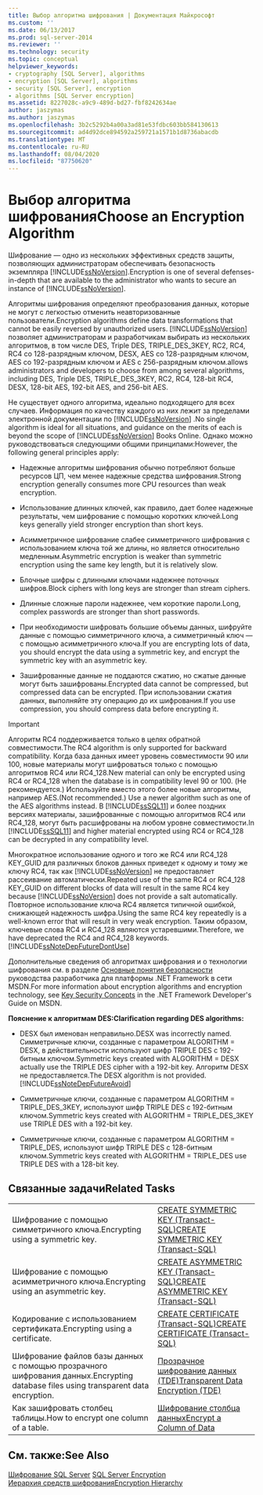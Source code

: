 ```yaml
---
title: Выбор алгоритма шифрования | Документация Майкрософт
ms.custom: ''
ms.date: 06/13/2017
ms.prod: sql-server-2014
ms.reviewer: ''
ms.technology: security
ms.topic: conceptual
helpviewer_keywords:
- cryptography [SQL Server], algorithms
- encryption [SQL Server], algorithms
- security [SQL Server], encryption
- algorithms [SQL Server encryption]
ms.assetid: 8227028c-a9c9-489d-bd27-fbf8242634ae
author: jaszymas
ms.author: jaszymas
ms.openlocfilehash: 3b2c5292b4a00a3ad81e53fdbc603bb584130613
ms.sourcegitcommit: ad4d92dce894592a259721a1571b1d8736abacdb
ms.translationtype: MT
ms.contentlocale: ru-RU
ms.lasthandoff: 08/04/2020
ms.locfileid: "87750620"
---
```

# <a name="choose-an-encryption-algorithm"></a><span data-ttu-id="edc98-102">Выбор алгоритма шифрования</span><span class="sxs-lookup"><span data-stu-id="edc98-102">Choose an Encryption Algorithm</span></span>
  <span data-ttu-id="edc98-103">Шифрование — одно из нескольких эффективных средств защиты, позволяющих администраторам обеспечивать безопасность экземпляра [!INCLUDE[ssNoVersion](../../../includes/ssnoversion-md.md)].</span><span class="sxs-lookup"><span data-stu-id="edc98-103">Encryption is one of several defenses-in-depth that are available to the administrator who wants to secure an instance of [!INCLUDE[ssNoVersion](../../../includes/ssnoversion-md.md)].</span></span>  
  
 <span data-ttu-id="edc98-104">Алгоритмы шифрования определяют преобразования данных, которые не могут с легкостью отменить неавторизованные пользователи.</span><span class="sxs-lookup"><span data-stu-id="edc98-104">Encryption algorithms define data transformations that cannot be easily reversed by unauthorized users.</span></span> [!INCLUDE[ssNoVersion](../../../includes/ssnoversion-md.md)] <span data-ttu-id="edc98-105">позволяет администраторам и разработчикам выбирать из нескольких алгоритмов, в том числе DES, Triple DES, TRIPLE_DES_3KEY, RC2, RC4, RC4 со 128-разрядным ключом, DESX, AES со 128-разрядным ключом, AES со 192-разрядным ключом и AES с 256-разрядным ключом.</span><span class="sxs-lookup"><span data-stu-id="edc98-105">allows administrators and developers to choose from among several algorithms, including DES, Triple DES, TRIPLE_DES_3KEY, RC2, RC4, 128-bit RC4, DESX, 128-bit AES, 192-bit AES, and 256-bit AES.</span></span>  
  
 <span data-ttu-id="edc98-106">Не существует одного алгоритма, идеально подходящего для всех случаев. Информация по качеству каждого из них лежит за пределами электронной документации по [!INCLUDE[ssNoVersion](../../../includes/ssnoversion-md.md)] .</span><span class="sxs-lookup"><span data-stu-id="edc98-106">No single algorithm is ideal for all situations, and guidance on the merits of each is beyond the scope of [!INCLUDE[ssNoVersion](../../../includes/ssnoversion-md.md)] Books Online.</span></span> <span data-ttu-id="edc98-107">Однако можно руководствоваться следующими общими принципами:</span><span class="sxs-lookup"><span data-stu-id="edc98-107">However, the following general principles apply:</span></span>  
  
-   <span data-ttu-id="edc98-108">Надежные алгоритмы шифрования обычно потребляют больше ресурсов ЦП, чем менее надежные средства шифрования.</span><span class="sxs-lookup"><span data-stu-id="edc98-108">Strong encryption generally consumes more CPU resources than weak encryption.</span></span>  
  
-   <span data-ttu-id="edc98-109">Использование длинных ключей, как правило, дает более надежные результаты, чем шифрование с помощью коротких ключей.</span><span class="sxs-lookup"><span data-stu-id="edc98-109">Long keys generally yield stronger encryption than short keys.</span></span>  
  
-   <span data-ttu-id="edc98-110">Асимметричное шифрование слабее симметричного шифрования с использованием ключа той же длины, но является относительно медленным.</span><span class="sxs-lookup"><span data-stu-id="edc98-110">Asymmetric encryption is weaker than symmetric encryption using the same key length, but it is relatively slow.</span></span>  
  
-   <span data-ttu-id="edc98-111">Блочные шифры с длинными ключами надежнее поточных шифров.</span><span class="sxs-lookup"><span data-stu-id="edc98-111">Block ciphers with long keys are stronger than stream ciphers.</span></span>  
  
-   <span data-ttu-id="edc98-112">Длинные сложные пароли надежнее, чем короткие пароли.</span><span class="sxs-lookup"><span data-stu-id="edc98-112">Long, complex passwords are stronger than short passwords.</span></span>  
  
-   <span data-ttu-id="edc98-113">При необходимости шифровать большие объемы данных, шифруйте данные с помощью симметричного ключа, а симметричный ключ — с помощью асимметричного ключа.</span><span class="sxs-lookup"><span data-stu-id="edc98-113">If you are encrypting lots of data, you should encrypt the data using a symmetric key, and encrypt the symmetric key with an asymmetric key.</span></span>  
  
-   <span data-ttu-id="edc98-114">Зашифрованные данные не поддаются сжатию, но сжатые данные могут быть зашифрованы.</span><span class="sxs-lookup"><span data-stu-id="edc98-114">Encrypted data cannot be compressed, but compressed data can be encrypted.</span></span> <span data-ttu-id="edc98-115">При использовании сжатия данных, выполняйте эту операцию до их шифрования.</span><span class="sxs-lookup"><span data-stu-id="edc98-115">If you use compression, you should compress data before encrypting it.</span></span>  
  
> [!IMPORTANT]  
>  <span data-ttu-id="edc98-116">Алгоритм RC4 поддерживается только в целях обратной совместимости.</span><span class="sxs-lookup"><span data-stu-id="edc98-116">The RC4 algorithm is only supported for backward compatibility.</span></span> <span data-ttu-id="edc98-117">Когда база данных имеет уровень совместимости 90 или 100, новые материалы могут шифроваться только с помощью алгоритмов RC4 или RC4_128.</span><span class="sxs-lookup"><span data-stu-id="edc98-117">New material can only be encrypted using RC4 or RC4_128 when the database is in compatibility level 90 or 100.</span></span> <span data-ttu-id="edc98-118">(Не рекомендуется.) Используйте вместо этого более новые алгоритмы, например AES.</span><span class="sxs-lookup"><span data-stu-id="edc98-118">(Not recommended.) Use a newer algorithm such as one of the AES algorithms instead.</span></span> <span data-ttu-id="edc98-119">В [!INCLUDE[ssSQL11](../../../includes/sssql11-md.md)] и более поздних версиях материалы, зашифрованные с помощью алгоритмов RC4 или RC4_128, могут быть расшифрованы на любом уровне совместимости.</span><span class="sxs-lookup"><span data-stu-id="edc98-119">In [!INCLUDE[ssSQL11](../../../includes/sssql11-md.md)] and higher material encrypted using RC4 or RC4_128 can be decrypted in any compatibility level.</span></span>  
>   
>  <span data-ttu-id="edc98-120">Многократное использование одного и того же RC4 или RC4_128 KEY_GUID для различных блоков данных приведет к одному и тому же ключу RC4, так как [!INCLUDE[ssNoVersion](../../../includes/ssnoversion-md.md)] не предоставляет рассеивание автоматически.</span><span class="sxs-lookup"><span data-stu-id="edc98-120">Repeated use of the same RC4 or RC4_128 KEY_GUID on different blocks of data will result in the same RC4 key because [!INCLUDE[ssNoVersion](../../../includes/ssnoversion-md.md)] does not provide a salt automatically.</span></span> <span data-ttu-id="edc98-121">Повторное использование ключа RC4 является типичной ошибкой, снижающей надежность шифра.</span><span class="sxs-lookup"><span data-stu-id="edc98-121">Using the same RC4 key repeatedly is a well-known error that will result in very weak encryption.</span></span> <span data-ttu-id="edc98-122">Таким образом, ключевые слова RC4 и RC4_128 являются устаревшими.</span><span class="sxs-lookup"><span data-stu-id="edc98-122">Therefore, we have deprecated the RC4 and RC4_128 keywords.</span></span> [!INCLUDE[ssNoteDepFutureDontUse](../../../includes/ssnotedepfuturedontuse-md.md)]  
  
 <span data-ttu-id="edc98-123">Дополнительные сведения об алгоритмах шифрования и о технологии шифрования см. в разделе [Основные понятия безопасности](https://go.microsoft.com/fwlink/?LinkId=62082) руководства разработчика для платформы .NET Framework в сети MSDN.</span><span class="sxs-lookup"><span data-stu-id="edc98-123">For more information about encryption algorithms and encryption technology, see [Key Security Concepts](https://go.microsoft.com/fwlink/?LinkId=62082) in the .NET Framework Developer's Guide on MSDN.</span></span>  
  
 <span data-ttu-id="edc98-124">**Пояснение к алгоритмам DES:**</span><span class="sxs-lookup"><span data-stu-id="edc98-124">**Clarification regarding DES algorithms:**</span></span>  
  
-   <span data-ttu-id="edc98-125">DESX был именован неправильно.</span><span class="sxs-lookup"><span data-stu-id="edc98-125">DESX was incorrectly named.</span></span> <span data-ttu-id="edc98-126">Симметричные ключи, созданные с параметром ALGORITHM = DESX, в действительности используют шифр TRIPLE DES с 192-битным ключом.</span><span class="sxs-lookup"><span data-stu-id="edc98-126">Symmetric keys created with ALGORITHM = DESX actually use the TRIPLE DES cipher with a 192-bit key.</span></span> <span data-ttu-id="edc98-127">Алгоритм DESX не предоставляется.</span><span class="sxs-lookup"><span data-stu-id="edc98-127">The DESX algorithm is not provided.</span></span> [!INCLUDE[ssNoteDepFutureAvoid](../../../includes/ssnotedepfutureavoid-md.md)]  
  
-   <span data-ttu-id="edc98-128">Симметричные ключи, созданные с параметром ALGORITHM = TRIPLE_DES_3KEY, используют шифр TRIPLE DES с 192-битным ключом.</span><span class="sxs-lookup"><span data-stu-id="edc98-128">Symmetric keys created with ALGORITHM = TRIPLE_DES_3KEY use TRIPLE DES with a 192-bit key.</span></span>  
  
-   <span data-ttu-id="edc98-129">Симметричные ключи, созданные с параметром ALGORITHM = TRIPLE_DES, используют шифр TRIPLE DES с 128-битным ключом.</span><span class="sxs-lookup"><span data-stu-id="edc98-129">Symmetric keys created with ALGORITHM = TRIPLE_DES use TRIPLE DES with a 128-bit key.</span></span>  
  
## <a name="related-tasks"></a><span data-ttu-id="edc98-130">Связанные задачи</span><span class="sxs-lookup"><span data-stu-id="edc98-130">Related Tasks</span></span>  
  
|||  
|-|-|  
|<span data-ttu-id="edc98-131">Шифрование с помощью симметричного ключа.</span><span class="sxs-lookup"><span data-stu-id="edc98-131">Encrypting using a symmetric key.</span></span>|[<span data-ttu-id="edc98-132">CREATE SYMMETRIC KEY (Transact-SQL)</span><span class="sxs-lookup"><span data-stu-id="edc98-132">CREATE SYMMETRIC KEY &#40;Transact-SQL&#41;</span></span>](/sql/t-sql/statements/create-symmetric-key-transact-sql)|  
|<span data-ttu-id="edc98-133">Шифрование с помощью асимметричного ключа.</span><span class="sxs-lookup"><span data-stu-id="edc98-133">Encrypting using an asymmetric key.</span></span>|[<span data-ttu-id="edc98-134">CREATE ASYMMETRIC KEY &#40;Transact-SQL&#41;</span><span class="sxs-lookup"><span data-stu-id="edc98-134">CREATE ASYMMETRIC KEY &#40;Transact-SQL&#41;</span></span>](/sql/t-sql/statements/create-asymmetric-key-transact-sql)|  
|<span data-ttu-id="edc98-135">Кодирование с использованием сертификата.</span><span class="sxs-lookup"><span data-stu-id="edc98-135">Encrypting using a certificate.</span></span>|[<span data-ttu-id="edc98-136">CREATE CERTIFICATE (Transact-SQL)</span><span class="sxs-lookup"><span data-stu-id="edc98-136">CREATE CERTIFICATE &#40;Transact-SQL&#41;</span></span>](/sql/t-sql/statements/create-certificate-transact-sql)|  
|<span data-ttu-id="edc98-137">Шифрование файлов базы данных с помощью прозрачного шифрования данных.</span><span class="sxs-lookup"><span data-stu-id="edc98-137">Encrypting database files using transparent data encryption.</span></span>|[<span data-ttu-id="edc98-138">Прозрачное шифрование данных (TDE)</span><span class="sxs-lookup"><span data-stu-id="edc98-138">Transparent Data Encryption &#40;TDE&#41;</span></span>](transparent-data-encryption.md)|  
|<span data-ttu-id="edc98-139">Как зашифровать столбец таблицы.</span><span class="sxs-lookup"><span data-stu-id="edc98-139">How to encrypt one column of a table.</span></span>|[<span data-ttu-id="edc98-140">Шифрование столбца данных</span><span class="sxs-lookup"><span data-stu-id="edc98-140">Encrypt a Column of Data</span></span>](encrypt-a-column-of-data.md)|  
  
## <a name="see-also"></a><span data-ttu-id="edc98-141">См. также:</span><span class="sxs-lookup"><span data-stu-id="edc98-141">See Also</span></span>  
 <span data-ttu-id="edc98-142">[Шифрование SQL Server](sql-server-encryption.md) </span><span class="sxs-lookup"><span data-stu-id="edc98-142">[SQL Server Encryption](sql-server-encryption.md) </span></span>  
 [<span data-ttu-id="edc98-143">Иерархия средств шифрования</span><span class="sxs-lookup"><span data-stu-id="edc98-143">Encryption Hierarchy</span></span>](encryption-hierarchy.md)  
  
  
